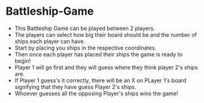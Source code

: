 # Battleship-Game


* This Battleship Game can be played between 2 players. 
* The players can select how big their board should be and the number of ships each player can have.
* Start by placing you ships in the respective coordinates.
* Then once each player has placed their ships the game is ready to begin!
* Player 1 will go first and they will guess where they think player 2's ships are. 
* If Player 1 guess's it correctly, there will be an X on PLayer 1's board signifying that they have guess Player 2's ships.
* Whoever guesses all the opposing Player's ships wins the game!

